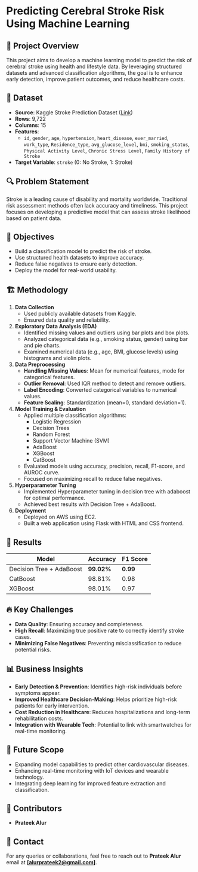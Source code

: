         
# Predicting Cerebral Stroke Risk Using Machine Learning

## 📌 Project Overview
This project aims to develop a machine learning model to predict the risk of cerebral stroke using health and lifestyle data. By leveraging structured datasets and advanced classification algorithms, the goal is to enhance early detection, improve patient outcomes, and reduce healthcare costs.

## 📂 Dataset
- **Source**: Kaggle Stroke Prediction Dataset ([Link](https://www.kaggle.com/datasets/fedesoriano/stroke-prediction-dataset))
- **Rows**: 9,722
- **Columns**: 15
- **Features**:
  - `id`, `gender`, `age`, `hypertension`, `heart_disease`, `ever_married`, `work_type`, `Residence_type`, `avg_glucose_level`, `bmi`, `smoking_status`, `Physical Activity Level`, `Chronic Stress Level`, `Family History of Stroke`
- **Target Variable**: `stroke` (0: No Stroke, 1: Stroke)

## 🔍 Problem Statement
Stroke is a leading cause of disability and mortality worldwide. Traditional risk assessment methods often lack accuracy and timeliness. This project focuses on developing a predictive model that can assess stroke likelihood based on patient data.

## 🎯 Objectives
- Build a classification model to predict the risk of stroke.
- Use structured health datasets to improve accuracy.
- Reduce false negatives to ensure early detection.
- Deploy the model for real-world usability.

## 🏗️ Methodology
1. **Data Collection**
   - Used publicly available datasets from Kaggle.
   - Ensured data quality and reliability.
2. **Exploratory Data Analysis (EDA)**
   - Identified missing values and outliers using bar plots and box plots.
   - Analyzed categorical data (e.g., smoking status, gender) using bar and pie charts.
   - Examined numerical data (e.g., age, BMI, glucose levels) using histograms and violin plots.
3. **Data Preprocessing**
   - **Handling Missing Values**: Mean for numerical features, mode for categorical features.
   - **Outlier Removal**: Used IQR method to detect and remove outliers.
   - **Label Encoding**: Converted categorical variables to numerical values.
   - **Feature Scaling**: Standardization (mean=0, standard deviation=1).
4. **Model Training & Evaluation**
   - Applied multiple classification algorithms:
     - Logistic Regression
     - Decision Trees
     - Random Forest
     - Support Vector Machine (SVM)
     - AdaBoost
     - XGBoost
     - CatBoost
   - Evaluated models using accuracy, precision, recall, F1-score, and AUROC curve.
   - Focused on maximizing recall to reduce false negatives.
5. **Hyperparameter Tuning**
   - Implemented Hyperparameter tuning in decision tree with adaboost for optimal performance.
   - Achieved best results with Decision Tree + AdaBoost.
6. **Deployment**
   - Deployed on AWS using EC2.
   - Built a web application using Flask with HTML and CSS frontend.

## 🚀 Results
| Model | Accuracy | F1 Score |
|--------|----------|---------|
| Decision Tree + AdaBoost | **99.02%** | **0.99** |
| CatBoost | 98.81% | 0.98 |
| XGBoost | 98.01% | 0.97 |

## 🔥 Key Challenges
- **Data Quality**: Ensuring accuracy and completeness.
- **High Recall**: Maximizing true positive rate to correctly identify stroke cases.
- **Minimizing False Negatives**: Preventing misclassification to reduce potential risks.

## 📊 Business Insights
- **Early Detection & Prevention**: Identifies high-risk individuals before symptoms appear.
- **Improved Healthcare Decision-Making**: Helps prioritize high-risk patients for early intervention.
- **Cost Reduction in Healthcare**: Reduces hospitalizations and long-term rehabilitation costs.
- **Integration with Wearable Tech**: Potential to link with smartwatches for real-time monitoring.

## 🔮 Future Scope
- Expanding model capabilities to predict other cardiovascular diseases.
- Enhancing real-time monitoring with IoT devices and wearable technology.
- Integrating deep learning for improved feature extraction and classification.

## 🤝 Contributors
- **Prateek Alur**

## 🎯 Contact
For any queries or collaborations, feel free to reach out to **Prateek Alur** email at **[alurprateek2@gmail.com]**.

